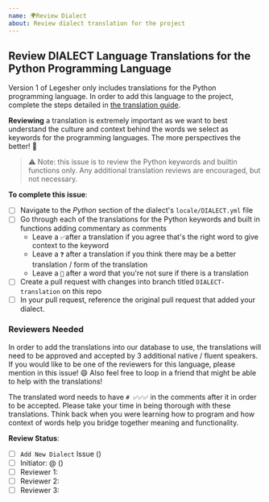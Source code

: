 ```yaml
---
name: 🌍Review Dialect
about: Review dialect translation for the project
---
```


## Review DIALECT Language Translations for the Python Programming Language

Version 1 of Legesher only includes translations for the Python programming language. In order to add this language to the project, complete the steps detailed in [the translation guide](https://legesher.readme.io/docs/translation-guide).

**Reviewing** a translation is extremely important as we want to best understand the culture and context behind the words we select as keywords for the programming languages. The more perspectives the better! 👀

> ⚠️ Note: this issue is to review the Python keywords and builtin functions only. Any additional translation reviews are encouraged, but not necessary.

**To complete this issue**:

- [ ] Navigate to the _Python_ section of the dialect's `locale/DIALECT.yml` file
- [ ] Go through each of the translations for the Python keywords and built in functions adding commentary as comments
  - Leave a `✅`after a translation if you agree that's the right word to give context to the keyword
  - Leave a `❓` after a translation if you think there may be a better translation / form of the translation
  - Leave a `🤔` after a word that you're not sure if there is a translation
- [ ] Create a pull request with changes into branch titled `DIALECT-translation` on this repo
- [ ] In your pull request, reference the original pull request that added your dialect.

### Reviewers Needed

In order to add the translations into our database to use, the translations will need to be approved and accepted by 3 additional native / fluent speakers. If you would like to be one of the reviewers for this language, please mention in this issue! :smile: Also feel free to loop in a friend that might be able to help with the translations!

The translated word needs to have `# ✅✅✅` in the comments after it in order to be accepted. Please take your time in being thorough with these translations. Think back when you were learning how to program and how context of words help you bridge together meaning and functionality.

**Review Status**:

- [ ] `Add New Dialect` Issue ()
- [ ] Initiator: @ ()
- [ ] Reviewer 1:
- [ ] Reviewer 2:
- [ ] Reviewer 3:
